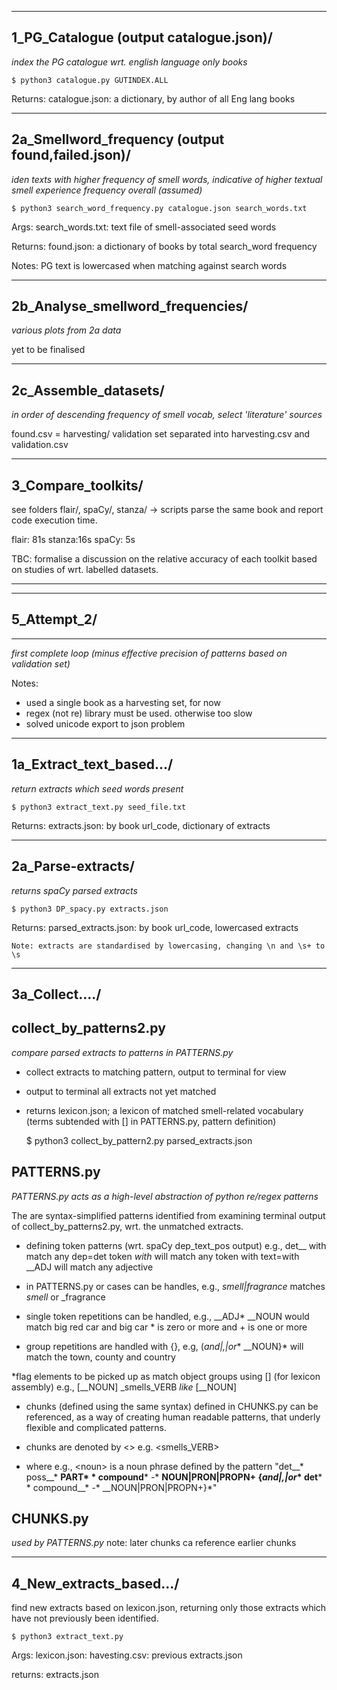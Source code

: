 ----
1_PG_Catalogue (output catalogue.json)/
----
_index the PG catalogue wrt. english language only books_

    $ python3 catalogue.py GUTINDEX.ALL

Returns:
    catalogue.json: a dictionary, by author of all Eng lang books

----
2a_Smellword_frequency (output found,failed.json)/
----
_iden texts with higher frequency of smell words, indicative of higher textual smell experience frequency overall (assumed)_

    $ python3 search_word_frequency.py catalogue.json search_words.txt

Args:
    search_words.txt: text file of smell-associated seed words

Returns:
    found.json: a dictionary of books by total search_word frequency

Notes: PG text is lowercased when matching against search words

----
2b_Analyse_smellword_frequencies/
----
_various plots from 2a data_

yet to be finalised


----
2c_Assemble_datasets/
----
_in order of descending frequency of smell vocab, select 'literature' sources_

found.csv = harvesting/ validation set 
separated into harvesting.csv and validation.csv

----
3_Compare_toolkits/
----

see folders flair/, spaCy/, stanza/ -> scripts parse the same book and report code execution time.

flair: 81s
stanza:16s
spaCy: 5s

TBC: formalise a discussion on the relative accuracy of each toolkit based on studies of wrt. labelled datasets.


----
----
5_Attempt_2/
----
----
_first complete loop (minus effective precision of patterns based on validation set)_

Notes:
* used a single book as a harvesting set, for now
* regex (not re) library must be used. otherwise too slow
* solved unicode export to json problem

----
1a_Extract_text_based.../
----
_return extracts which seed words present_

    $ python3 extract_text.py seed_file.txt

Returns: 
    extracts.json: by book url_code, dictionary of extracts

----
2a_Parse-extracts/
----
_returns spaCy parsed extracts_

    $ python3 DP_spacy.py extracts.json

Returns:
    parsed_extracts.json: by book url_code, lowercased extracts 
    
    Note: extracts are standardised by lowercasing, changing \n and \s+ to \s

----
3a_Collect..../
----

collect_by_patterns2.py
----
_compare parsed extracts to patterns in PATTERNS.py_

* collect extracts to matching pattern, output to terminal for view
* output to terminal all extracts not yet matched
* returns lexicon.json; a lexicon of matched smell-related vocabulary (terms subtended with [] in PATTERNS.py, pattern definition)

    $ python3 collect_by_pattern2.py parsed_extracts.json

PATTERNS.py
----
_PATTERNS.py acts as a high-level abstraction of python re/regex patterns_

The are syntax-simplified patterns identified from examining terminal output of collect_by_patterns2.py, wrt. the unmatched extracts.

* defining token patterns (wrt. spaCy dep_text_pos output) e.g., 
        det__  with match any dep=det token
        _with_ will match any token with text=with
        __ADJ will match any adjective

* in PATTERNS.py or cases can be handles, e.g.,
        _smell|fragrance_ matches _smell_ or _fragrance

* single token repetitions can be handled, e.g.,
        __ADJ* __NOUN would match big red car and big car
        * is zero or more and + is one or more

* group repetitions are handled with {}, e.g,
    (_and|,|or_* __NOUN}* will match the town, county and country

*flag elements to be picked up as match object groups using [] (for lexicon assembly)
    e.g., [__NOUN] _smells_VERB _like_ [__NOUN]

* chunks (defined using the same syntax) defined in CHUNKS.py can be referenced, as a way of creating human readable patterns, that underly flexible and complicated patterns. 

* chunks are denoted by <>
e.g. <noun> <smells_VERB> <prep> <noun>

* where e.g., \<noun> is a noun phrase defined by the pattern "det__* poss__* __PART* <adj>* compound__* _-_* __NOUN|PRON|PROPN+ {_and|,|or_* det__* <adj>* compound__* _-_* __NOUN|PRON|PROPN+}*"

CHUNKS.py
----
_used by PATTERNS.py_
note: later chunks ca reference earlier chunks


----
4_New_extracts_based.../
----
find new extracts based on lexicon.json, returning only those extracts which have not previously been identified.

    $ python3 extract_text.py

Args:
    lexicon.json:
    havesting.csv: 
    previous extracts.json

returns:
    extracts.json



